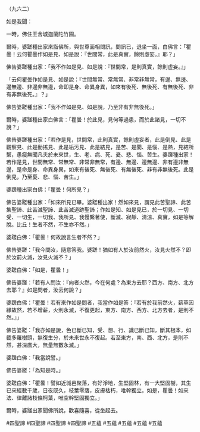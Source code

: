 （九六二）

如是我聞：

一時，佛住王舍城迦蘭陀竹園。

爾時，婆蹉種出家來詣佛所，與世尊面相問訊，問訊已，退坐一面，白佛言：「瞿曇！云何瞿曇作如是見、如是說：『世間常，此是真實，餘則虛妄。』耶？」

佛告婆蹉種出家：「我不作如是見、如是說：『世間常，是則真實，餘則虛妄。』」

「云何瞿曇作如是見、如是說：『世間無常、常無常、非常非無常，有邊、無邊、邊無邊、非邊非無邊，命即是身、命異身異，如來有後死、無後死、有無後死、非有非無後死。』？」

佛告婆蹉種出家：「我不作如是見、如是說，乃至非有非無後死。」

爾時，婆蹉種出家白佛言：「瞿曇！於此見，見何等過患，而於此諸見，一切不說？」

佛告婆蹉種出家：「若作是見，世間常，此則真實，餘則虛妄者，此是倒見、此是觀察見、此是動搖見、此是垢污見、此是結見，是苦、是閡、是惱、是熱，見結所繫，愚癡無聞凡夫於未來世，生、老、病、死、憂、悲、惱、苦生。婆蹉種出家！若作是見，世間無常、常無常、非常非無常，有邊、無邊、邊無邊、非有邊非無邊，是命是身、命異身異，如來有後死、無後死、有無後死、非有非無後死。此是倒見，乃至憂、悲、惱、苦生。」

婆蹉種出家白佛：「瞿曇！何所見？」

佛告婆蹉種出家：「如來所見已畢。婆蹉種出家！然如來見，謂見此苦聖諦、此苦集聖諦、此苦滅聖諦、此苦滅道跡聖諦；作如是知、如是見已，於一切見、一切受、一切生，一切我、我所見、我慢繫著使，斷滅、寂靜、清涼、真實，如是等解脫。比丘！生者不然，不生亦不然。」

婆蹉白佛：「瞿曇！何故說言生者不然？」

佛告婆蹉：「我今問汝，隨意答我。婆蹉！猶如有人於汝前然火，汝見火然不？即於汝前火滅，汝見火滅不？」

婆蹉白佛：「如是，瞿曇！」

佛告婆蹉：「若有人問汝：『向者火然，今在何處？為東方去耶？西方、南方、北方去耶？』如是問者，汝云何說？」

婆蹉白佛：「瞿曇！若有來作如是問者，我當作如是答：『若有於我前然火，薪草因緣故然，若不增薪，火則永滅，不復更起，東方、南方、西方、北方去者，是則不然。』」

佛告婆蹉：「我亦如是說，色已斷已知，受、想、行、識已斷已知，斷其根本，如截多羅樹頭，無復生分，於未來世永不復起。若至東方，南、西、北方，是則不然，甚深廣大，無量無數永滅。」

婆蹉白佛：「我當說譬。」

佛告婆蹉：「為知是時。」

婆蹉白佛：「瞿曇！譬如近城邑聚落，有好淨地，生堅固林，有一大堅固樹，其生已來經數千歲，日夜既久，枝葉零落，皮膚枯朽，唯幹獨立。如是，瞿曇！如來法、律離諸枝條柯葉，唯空幹堅固獨立。」

爾時，婆蹉出家聞佛所說，歡喜隨喜，從坐起去。




#四聖諦
#四聖諦
#四聖諦
#四聖諦
#五蘊
#五蘊
#五蘊
#五蘊
#五蘊
